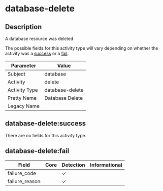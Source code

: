 database-delete
===============

Description
-----------
A database resource was deleted

The possible fields for this activity type will vary depending on whether the activity was a [success](#database-deletesuccess) or a [fail](#database-deletefail).

| Parameter     | Value           |
| ------------- | --------------- |
| Subject       | database        |
| Activity      | delete          |
| Activity Type | database-delete |
| Pretty Name   | Database Delete |
| Legacy Name   |                 |

database-delete:success
-----------------------

There are no fields for this activity type.


database-delete:fail
--------------------

| Field          | Core | Detection | Informational |
| -------------- | ---- | --------- | ------------- |
| failure_code   |      | &#10003;  |               |
| failure_reason |      | &#10003;  |               |